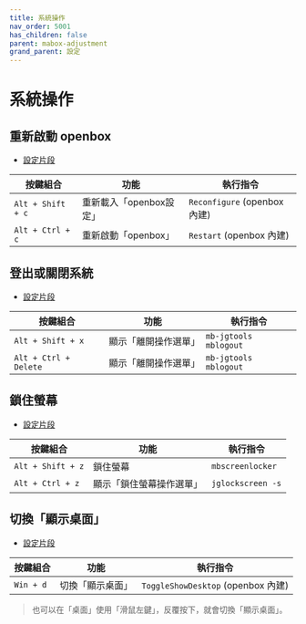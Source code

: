 ```yaml
---
title: 系統操作
nav_order: 5001
has_children: false
parent: mabox-adjustment
grand_parent: 設定
---
```



# 系統操作


## 重新啟動 openbox

* [設定片段](https://github.com/samwhelp/note-about-mabox/blob/gh-pages/_demo/project/mabox-adjustment/asset/overlay/etc/skel/.config/openbox/share/gen/openbox-gen-rc/Section/Keybind/SystemExit.php#L55-L62)

| 按鍵組合           | 功能        | 執行指令             |
| ----------------- | ------------ | -------------------- |
| `Alt + Shift + c`  | 重新載入「openbox設定」 | `Reconfigure` (openbox 內建) |
| `Alt + Ctrl + c`  | 重新啟動「openbox」 | `Restart` (openbox 內建) |


## 登出或關閉系統

* [設定片段](https://github.com/samwhelp/note-about-mabox/blob/gh-pages/_demo/project/mabox-adjustment/asset/overlay/etc/skel/.config/openbox/share/gen/openbox-gen-rc/Section/Keybind/SystemExit.php#L42-L52)

| 按鍵組合           | 功能        | 執行指令             |
| ----------------- | ------------ | -------------------- |
| `Alt + Shift + x`  | 顯示「離開操作選單」 | `mb-jgtools mblogout` |
| `Alt + Ctrl + Delete`  | 顯示「離開操作選單」 | `mb-jgtools mblogout` |


## 鎖住螢幕

* [設定片段](https://github.com/samwhelp/note-about-mabox/blob/gh-pages/_demo/project/mabox-adjustment/asset/overlay/etc/skel/.config/openbox/share/gen/openbox-gen-rc/Section/Keybind/SystemExit.php#L4-L14)

| 按鍵組合           | 功能        | 執行指令             |
| ----------------- | ------------ | -------------------- |
| `Alt + Shift + z`  | 鎖住螢幕 | `mbscreenlocker` |
| `Alt + Ctrl + z`  | 顯示「鎖住螢幕操作選單」 | `jglockscreen -s` |


## 切換「顯示桌面」

* [設定片段](https://github.com/samwhelp/mabox-adjustment/tree/main/project/mabox-adjustment-core/mabox-adjustment/asset/overlay/etc/skel/.config/openbox/helper/share/gen/openbox-gen-rc/Section/Keybind/SystemToggleShowDesktop.php#L3-L5)

| 按鍵組合           | 功能        | 執行指令             |
| ----------------- | ------------ | -------------------- |
| `Win + d`  | 切換「顯示桌面」 | `ToggleShowDesktop` (openbox 內建) |


> 也可以在「桌面」使用「滑鼠左鍵」，反覆按下，就會切換「顯示桌面」。

